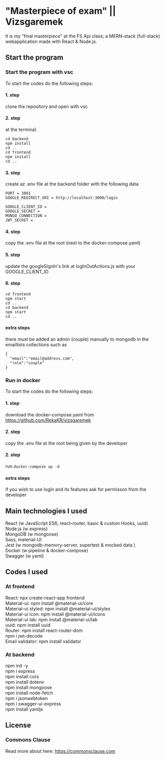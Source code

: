 # "Masterpiece of exam" || Vizsgaremek
It is my "final masterpiece" at the FS Api class; a MERN-stack (full-stack) webapplication made with React & Node.js.

## Start the program
### Start the program with vsc
To start the codes do the following steps:

#### 1. step
clone the repository and open with vsc

#### 2. step
at the terminal:
```
cd backend
npm install
cd ..
cd frontend
npm install
cd ..
```

#### 3. step
create az .env file at the backend folder with the following data
```
PORT = 3001
GOOGLE_REDIRECT_URI = http://localhost:3000/login

GOOGLE_CLIENT_ID = 
GOOGLE_SECRET = 
MONGO_CONNECTION = 
JWT_SECRET = 
```

#### 4. step
copy the .env file at the root (next to the docker-compose.yaml)

#### 5. step
update the googleSignIn's link at logInOutActions.js with your GOOGLE_CLIENT_ID

#### 6. step
```
cd frontend
npm start
cd ..
cd backend
npm start
cd ..
```

#### extra steps
there must be added an admin (couple) manually to mongodb in the emaillists collections such as
```
{
  "email":"email@address.com",
  "role":"couple"
}
```

### Run in docker
To start the codes do the following steps:

#### 1. step
download the docker-compose.yaml from https://github.com/RekaKR/vizsgaremek

#### 2. step
copy the .env file at the root being given by the developer

#### 2. step
run `docker-compose up -d`

#### extra steps
if you wish to use login and its features ask for permisson from the developer


## Main technologies I used
React (w JavaScript ES6, react-router, basic & custom Hooks, uuid) \
Node.js (w express) \
MongoDB (w mongoose) \
Sass, material-UI \
Jest (w mongodb-memory-server, supertest & mocked data ) \
Docker (w pipeline & docker-compose) \
Swagger (w yaml)


## Codes I used
### At frontend
React: npx create-react-app frontend \
Material-ui: npm install @material-ui/core \
Material-ui styled: npm install @material-ui/styles \
Material-ui icon: npm install @material-ui/icons \
Material-ui lab: npm install @material-ui/lab \
uuid: npm install uuid \
Router: npm install react-router-dom \
npm i jwt-decode \
Email validator: npm install validator

### At backend
npm init -y \
npm i express \
npm install cors \
npm install dotenv \
npm install mongoose \
npm install node-fetch \
npm i jsonwebtoken \
npm i swagger-ui-express \
npm install yamljs


## License
### Commons Clause
Read more about here: https://commonsclause.com
